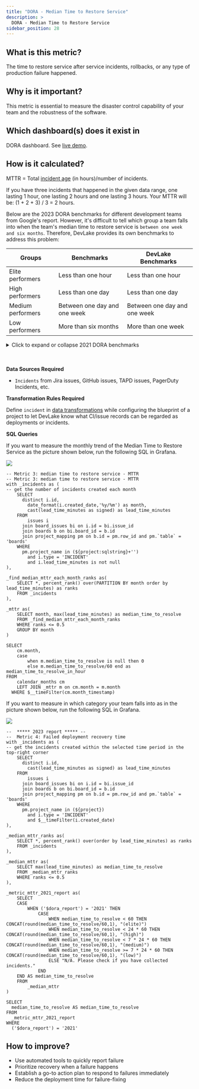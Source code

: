 ```yaml
---
title: "DORA - Median Time to Restore Service"
description: >
  DORA - Median Time to Restore Service
sidebar_position: 28
---
```


## What is this metric?

The time to restore service after service incidents, rollbacks, or any type of production failure happened.

## Why is it important?

This metric is essential to measure the disaster control capability of your team and the robustness of the software.

## Which dashboard(s) does it exist in

DORA dashboard. See [live demo](https://grafana-lake.demo.devlake.io/grafana/d/qNo8_0M4z/dora?orgId=1).

## How is it calculated?

MTTR = Total [incident age](./IncidentAge.md) (in hours)/number of incidents.

If you have three incidents that happened in the given data range, one lasting 1 hour, one lasting 2 hours and one lasting 3 hours. Your MTTR will be: (1 + 2 + 3) / 3 = 2 hours.

Below are the 2023 DORA benchmarks for different development teams from Google's report. However, it's difficult to tell which group a team falls into when the team's median time to restore service is `between one week and six months`. Therefore, DevLake provides its own benchmarks to address this problem:

| Groups            | Benchmarks                   | DevLake Benchmarks           |
| ----------------- | ---------------------------- | ---------------------------- |
| Elite performers  | Less than one hour           | Less than one hour           |
| High performers   | Less than one day            | Less than one day            |
| Medium performers | Between one day and one week | Between one day and one week |
| Low performers    | More than six months         | More than one week           |

<details>
<summary>Click to expand or collapse 2021 DORA benchmarks</summary>

| Groups            | Benchmarks                   | DevLake Benchmarks           |
| ----------------- | ---------------------------- | ---------------------------- |
| Elite performers  | Less than one hour           | Less than one hour           |
| High performers   | Less than one day            | Less than one day            |
| Medium performers | Between one day and one week | Between one day and one week |
| Low performers    | More than six months         | More than one week           |

<p><i>Source: 2021 Accelerate State of DevOps, Google</i></p>
</details>
<br>
</br>

<b>Data Sources Required</b>

- `Incidents` from Jira issues, GitHub issues, TAPD issues, PagerDuty Incidents, etc.

<b>Transformation Rules Required</b>

Define `incident` in [data transformations](https://devlake.apache.org/docs/Configuration/Tutorial#step-3---add-transformations-optional) while configuring the blueprint of a project to let DevLake know what CI/issue records can be regarded as deployments or incidents.

<b>SQL Queries</b>

If you want to measure the monthly trend of the Median Time to Restore Service as the picture shown below, run the following SQL in Grafana.

![](/img/Metrics/mttr-monthly.jpeg)

```
-- Metric 3: median time to restore service - MTTR
-- Metric 3: median time to restore service - MTTR
with _incidents as (
-- get the number of incidents created each month
	SELECT
	  distinct i.id,
		date_format(i.created_date,'%y/%m') as month,
		cast(lead_time_minutes as signed) as lead_time_minutes
	FROM
		issues i
	  join board_issues bi on i.id = bi.issue_id
	  join boards b on bi.board_id = b.id
	  join project_mapping pm on b.id = pm.row_id and pm.`table` = 'boards'
	WHERE
	  pm.project_name in (${project:sqlstring}+'')
		and i.type = 'INCIDENT'
		and i.lead_time_minutes is not null
),

_find_median_mttr_each_month_ranks as(
	SELECT *, percent_rank() over(PARTITION BY month order by lead_time_minutes) as ranks
	FROM _incidents
),

_mttr as(
	SELECT month, max(lead_time_minutes) as median_time_to_resolve
	FROM _find_median_mttr_each_month_ranks
	WHERE ranks <= 0.5
	GROUP BY month
)

SELECT 
	cm.month,
	case 
		when m.median_time_to_resolve is null then 0 
		else m.median_time_to_resolve/60 end as median_time_to_resolve_in_hour
FROM 
	calendar_months cm
	LEFT JOIN _mttr m on cm.month = m.month
  WHERE $__timeFilter(cm.month_timestamp)
```

If you want to measure in which category your team falls into as in the picture shown below, run the following SQL in Grafana.

![](/img/Metrics/mttr-text.png)

```
--  ***** 2023 report ***** --
--  Metric 4: Failed deployment recovery time
with _incidents as (
-- get the incidents created within the selected time period in the top-right corner
	SELECT
	  distinct i.id,
		cast(lead_time_minutes as signed) as lead_time_minutes
	FROM
		issues i
	  join board_issues bi on i.id = bi.issue_id
	  join boards b on bi.board_id = b.id
	  join project_mapping pm on b.id = pm.row_id and pm.`table` = 'boards'
	WHERE
	  pm.project_name in (${project})
		and i.type = 'INCIDENT'
		and $__timeFilter(i.created_date)
),

_median_mttr_ranks as(
	SELECT *, percent_rank() over(order by lead_time_minutes) as ranks
	FROM _incidents
),

_median_mttr as(
	SELECT max(lead_time_minutes) as median_time_to_resolve
	FROM _median_mttr_ranks
	WHERE ranks <= 0.5
),

_metric_mttr_2021_report as(
	SELECT 
	CASE
		WHEN ('$dora_report') = '2021' THEN
			CASE
				WHEN median_time_to_resolve < 60 THEN CONCAT(round(median_time_to_resolve/60,1), "(elite)")
				WHEN median_time_to_resolve < 24 * 60 THEN CONCAT(round(median_time_to_resolve/60,1), "(high)")
				WHEN median_time_to_resolve < 7 * 24 * 60 THEN CONCAT(round(median_time_to_resolve/60,1), "(medium)")
				WHEN median_time_to_resolve >= 7 * 24 * 60 THEN CONCAT(round(median_time_to_resolve/60,1), "(low)")
				ELSE "N/A. Please check if you have collected incidents."
			END
	END AS median_time_to_resolve
	FROM 
		_median_mttr
)

SELECT 
  median_time_to_resolve AS median_time_to_resolve
FROM 
  _metric_mttr_2021_report
WHERE 
  ('$dora_report') = '2021'

```

## How to improve?

- Use automated tools to quickly report failure
- Prioritize recovery when a failure happens
- Establish a go-to action plan to respond to failures immediately
- Reduce the deployment time for failure-fixing
